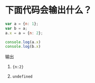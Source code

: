 # 下面代码会输出什么？

```js
var a = {n: 1};
var b = a;
a.x = a = {n: 2};

console.log(a.x) 	
console.log(b.x)
```

















输出

1. `{n:2}`

2. `undefined`